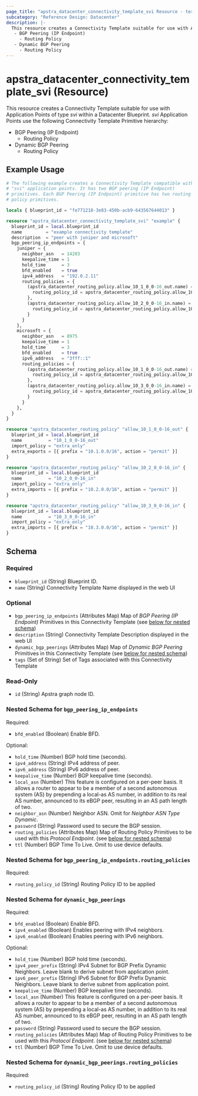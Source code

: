 ```yaml
---
page_title: "apstra_datacenter_connectivity_template_svi Resource - terraform-provider-apstra"
subcategory: "Reference Design: Datacenter"
description: |-
  This resource creates a Connectivity Template suitable for use with Application Points of type svi within a Datacenter Blueprint. svi Application Points use the following Connectivity Template Primitive hierarchy:
   - BGP Peering (IP Endpoint)
     - Routing Policy
   - Dynamic BGP Peering
     - Routing Policy
---
```


# apstra_datacenter_connectivity_template_svi (Resource)

This resource creates a Connectivity Template suitable for use with Application Points of type *svi* within a Datacenter Blueprint. *svi* Application Points use the following Connectivity Template Primitive hierarchy:
 - BGP Peering (IP Endpoint)
   - Routing Policy
 - Dynamic BGP Peering
   - Routing Policy


## Example Usage

```terraform
# The following example creates a Connectivity Template compatible with
# "svi" application points. It has two BGP peering (IP Endpoint)
# primitives. Each BGP Peering (IP Endpoint) primitive has two routing
# policy primitives.

locals { blueprint_id = "fe771218-3e83-450b-acb9-643567644013" }

resource "apstra_datacenter_connectivity_template_svi" "example" {
  blueprint_id = local.blueprint_id
  name         = "example connectivity template"
  description  = "peer with juniper and microsoft"
  bgp_peering_ip_endpoints = {
    juniper = {
      neighbor_asn   = 14203
      keepalive_time = 1
      hold_time      = 3
      bfd_enabled    = true
      ipv4_address   = "192.0.2.11"
      routing_policies = {
        (apstra_datacenter_routing_policy.allow_10_1_0_0-16_out.name) = {
          routing_policy_id = apstra_datacenter_routing_policy.allow_10_1_0_0-16_out.id
        },
        (apstra_datacenter_routing_policy.allow_10_2_0_0-16_in.name) = {
          routing_policy_id = apstra_datacenter_routing_policy.allow_10_2_0_0-16_in.id
        }
      }
    },
    microsoft = {
      neighbor_asn   = 8975
      keepalive_time = 1
      hold_time      = 3
      bfd_enabled    = true
      ipv6_address   = "3fff::1"
      routing_policies = {
        (apstra_datacenter_routing_policy.allow_10_1_0_0-16_out.name) = {
          routing_policy_id = apstra_datacenter_routing_policy.allow_10_1_0_0-16_out.id
        },
        (apstra_datacenter_routing_policy.allow_10_3_0_0-16_in.name) = {
          routing_policy_id = apstra_datacenter_routing_policy.allow_10_3_0_0-16_in.id
        }
      }
    },
  }
}

resource "apstra_datacenter_routing_policy" "allow_10_1_0_0-16_out" {
  blueprint_id = local.blueprint_id
  name          = "10_1_0_0-16_out"
  import_policy = "extra_only"
  extra_exports = [{ prefix = "10.1.0.0/16", action = "permit" }]
}

resource "apstra_datacenter_routing_policy" "allow_10_2_0_0-16_in" {
  blueprint_id = local.blueprint_id
  name          = "10_2_0_0-16_in"
  import_policy = "extra_only"
  extra_imports = [{ prefix = "10.2.0.0/16", action = "permit" }]
}

resource "apstra_datacenter_routing_policy" "allow_10_3_0_0-16_in" {
  blueprint_id = local.blueprint_id
  name          = "10_3_0_0-16_in"
  import_policy = "extra_only"
  extra_imports = [{ prefix = "10.3.0.0/16", action = "permit" }]
}
```

<!-- schema generated by tfplugindocs -->
## Schema

### Required

- `blueprint_id` (String) Blueprint ID.
- `name` (String) Connectivity Template Name displayed in the web UI

### Optional

- `bgp_peering_ip_endpoints` (Attributes Map) Map of *BGP Peering (IP Endpoint)* Primitives in this Connectivity Template (see [below for nested schema](#nestedatt--bgp_peering_ip_endpoints))
- `description` (String) Connectivity Template Description displayed in the web UI
- `dynamic_bgp_peerings` (Attributes Map) Map of *Dynamic BGP Peering* Primitives in this Connectivity Template (see [below for nested schema](#nestedatt--dynamic_bgp_peerings))
- `tags` (Set of String) Set of Tags associated with this Connectivity Template

### Read-Only

- `id` (String) Apstra graph node ID.

<a id="nestedatt--bgp_peering_ip_endpoints"></a>
### Nested Schema for `bgp_peering_ip_endpoints`

Required:

- `bfd_enabled` (Boolean) Enable BFD.

Optional:

- `hold_time` (Number) BGP hold time (seconds).
- `ipv4_address` (String) IPv4 address of peer.
- `ipv6_address` (String) IPv6 address of peer.
- `keepalive_time` (Number) BGP keepalive time (seconds).
- `local_asn` (Number) This feature is configured on a per-peer basis. It allows a router to appear to be a member of a second autonomous system (AS) by prepending a local-as AS number, in addition to its real AS number, announced to its eBGP peer, resulting in an AS path length of two.
- `neighbor_asn` (Number) Neighbor ASN. Omit for *Neighbor ASN Type Dynamic*.
- `password` (String) Password used to secure the BGP session.
- `routing_policies` (Attributes Map) Map of Routing Policy Primitives to be used with this *Protocol Endpoint*. (see [below for nested schema](#nestedatt--bgp_peering_ip_endpoints--routing_policies))
- `ttl` (Number) BGP Time To Live. Omit to use device defaults.

<a id="nestedatt--bgp_peering_ip_endpoints--routing_policies"></a>
### Nested Schema for `bgp_peering_ip_endpoints.routing_policies`

Required:

- `routing_policy_id` (String) Routing Policy ID to be applied



<a id="nestedatt--dynamic_bgp_peerings"></a>
### Nested Schema for `dynamic_bgp_peerings`

Required:

- `bfd_enabled` (Boolean) Enable BFD.
- `ipv4_enabled` (Boolean) Enables peering with IPv4 neighbors.
- `ipv6_enabled` (Boolean) Enables peering with IPv6 neighbors.

Optional:

- `hold_time` (Number) BGP hold time (seconds).
- `ipv4_peer_prefix` (String) IPv4 Subnet for BGP Prefix Dynamic Neighbors. Leave blank to derive subnet from application point.
- `ipv6_peer_prefix` (String) IPv6 Subnet for BGP Prefix Dynamic Neighbors. Leave blank to derive subnet from application point.
- `keepalive_time` (Number) BGP keepalive time (seconds).
- `local_asn` (Number) This feature is configured on a per-peer basis. It allows a router to appear to be a member of a second autonomous system (AS) by prepending a local-as AS number, in addition to its real AS number, announced to its eBGP peer, resulting in an AS path length of two.
- `password` (String) Password used to secure the BGP session.
- `routing_policies` (Attributes Map) Map of Routing Policy Primitives to be used with this *Protocol Endpoint*. (see [below for nested schema](#nestedatt--dynamic_bgp_peerings--routing_policies))
- `ttl` (Number) BGP Time To Live. Omit to use device defaults.

<a id="nestedatt--dynamic_bgp_peerings--routing_policies"></a>
### Nested Schema for `dynamic_bgp_peerings.routing_policies`

Required:

- `routing_policy_id` (String) Routing Policy ID to be applied



